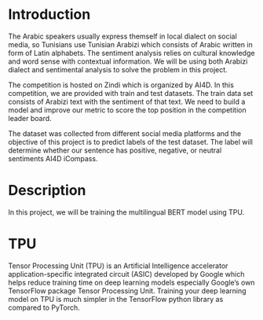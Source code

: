# Introduction

The Arabic speakers usually express themself in local dialect on social media, so Tunisians use Tunisian Arabizi which consists of Arabic written in form of Latin alphabets. The sentiment analysis relies on cultural knowledge and word sense with contextual information. We will be using both Arabizi dialect and sentimental analysis to solve the problem in this project.

The competition is hosted on Zindi which is organized by AI4D. In this competition, we are provided with train and test datasets. The train data set consists of Arabizi text with the sentiment of that text. We need to build a model and improve our metric to score the top position in the competition leader board.

The dataset was collected from different social media platforms and the objective of this project is to predict labels of the test dataset. The label will determine whether our sentence has positive, negative, or neutral sentiments AI4D iCompass.

# Description

In this project, we will be training the multilingual BERT model using TPU.

# TPU
Tensor Processing Unit (TPU) is an Artificial Intelligence accelerator application-specific integrated circuit (ASIC) developed by Google which helps reduce training time on deep learning models especially Google’s own TensorFlow package Tensor Processing Unit. Training your deep learning model on TPU is much simpler in the TensorFlow python library as compared to PyTorch.


